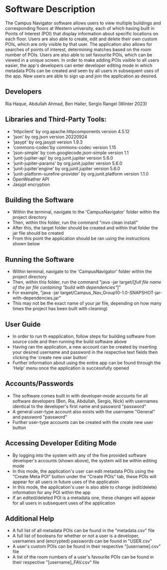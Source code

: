# Software Description
The Campus Navigator software allows users to view multiple buildings and corresponding floors at Western university, each of which
having built in Points of Interest (POI) that display information about specific locations on each floor. Users are also able to create, 
edit and delete their own custom POIs, which are only visible by that user. The application also allows for searches of points of interest,
determining matches based on the room number of POIs. Users are also able to set favourite POIs, which can be viewed in a unique screen.
In order to make adding POIs visible to all users easier, the app's developers can enter developer editing mode in which metadata POIs can 
be created and seen by all users in subsequent uses of the app.
New users are able to sign up and join the application as desired.

## Developers
Ria Haque, Abdullah Ahmad, Ben Haller, Sergio Rangel (Winter 2023) 


## Libraries and Third-Party Tools:
- 'httpclient' by org.apache.httpcomponents version 4.5.12
- 'json' by org.json version 20220924
- 'jasypt' by org.jasypt version 1.9.3
- 'commons-codec'by commons-codec version 1.15
- 'json-simple' by com.googlecode.json-simple version 1.1
- 'junit-jupiter-api' by org.junit.jupiter version 5.6.0
- 'junit-jupiter-params' by org.junit.jupiter version 5.6.0
- 'junit-jupiter'engine' by org.junit.jupiter version 5.6.0
- 'junit-platform-surefire-provider' by org.junit.platform version 1.1.0
- OpenWeather API 
- Jasypt encryption 


## Building the Software
- Within the terminal, navigate to the 'CampusNavigator' folder within the project directory
- Then, within this folder, run the command "mvn clean install"
- After this, the target folder should be created and within that folder the jar file should be created
- From this point the application should be ran using the instructions shown below


## Running the Software 
- Within terminal, navigate to the 'CampusNavigator' folder within the project directory
- Then, within this folder, run the command "java -jar target/[*full file name of the jar file containing "build with dependencies"*]"
- For example, "java -jar target/Campus_Nav_Group10-1.0-SNAPSHOT-jar-with-dependencies.jar"
- This may not be the exact name of your jar file, depending on how many times the project has been built with cleaning)


## User Guide 
- In order to run th eapplication, follow steps for building software from source code and then running the build software above
- Having ran the application, a new account can be created by inserting your desired username and password in the respective text fields
  then clicking the 'create new user button'
- Further information about using the entire app can be found through the 'Help' menu once the application is successfully opened


## Accounts/Passwords
- The software comes built in with developer-mode accounts for all software developers (Ben, Ria, Abdullah, Sergio, Nick) with usernames
  identical to the developer's first name and password "password"
- A general user-type account also exists with the username "General" and password "password"
- Further user-type accounts can be created with the create new user button


## Accessing Developer Editing Mode
- By logging into the system with any of the five provided software developer's accounts (shown above), the system will be within editing mode
- In this mode, the application's user can edit metadata POIs using the "Create Meta POI" button under the "Create POIs" tab, 
  these POIs will appear for all users in future uses of the applicatoin
- In this mode, the application's user is also able to change (edit/delete) information for any POI within the app
- If an edited/deleted POI is a metadata one, these changes will appear for all users in subsequent uses of the application


## Additional Help
- A full list of all metadata POIs can be found in the "metadata.csv" file
- A full list of booleans for whether or not a user is a developer, usernames and (encrypted) passwords can be found in "USER.csv"
- A user's custom POIs can be found in their respective "[username].csv" file
- A list of the room numbers of a user's favourite POIs can be found in their respective "[username]_FAV.csv" file
